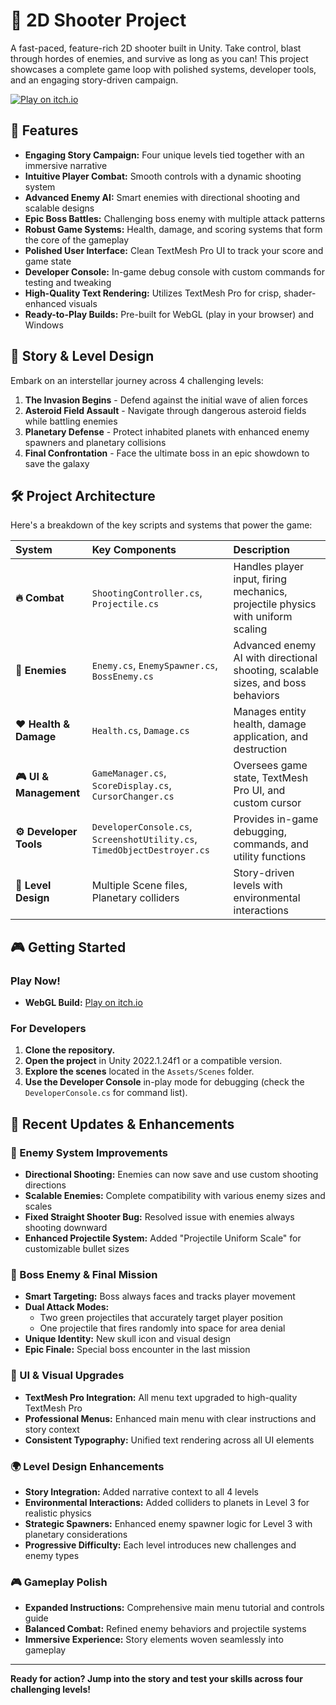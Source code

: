 # 🎯 2D Shooter Project

A fast-paced, feature-rich 2D shooter built in Unity. Take control, blast through hordes of enemies, and survive as long as you can! This project showcases a complete game loop with polished systems, developer tools, and an engaging story-driven campaign.

[![Play on itch.io](https://img.shields.io/badge/Play%20On-itch.io-orange?style=for-the-badge&logo=itch.io)](https://humanhafezi.itch.io/2d-shooter)

## 🚀 Features

- **Engaging Story Campaign:** Four unique levels tied together with an immersive narrative
- **Intuitive Player Combat:** Smooth controls with a dynamic shooting system
- **Advanced Enemy AI:** Smart enemies with directional shooting and scalable designs
- **Epic Boss Battles:** Challenging boss enemy with multiple attack patterns
- **Robust Game Systems:** Health, damage, and scoring systems that form the core of the gameplay
- **Polished User Interface:** Clean TextMesh Pro UI to track your score and game state
- **Developer Console:** In-game debug console with custom commands for testing and tweaking
- **High-Quality Text Rendering:** Utilizes TextMesh Pro for crisp, shader-enhanced visuals
- **Ready-to-Play Builds:** Pre-built for WebGL (play in your browser) and Windows

## 📖 Story & Level Design

Embark on an interstellar journey across 4 challenging levels:

1. **The Invasion Begins** - Defend against the initial wave of alien forces
2. **Asteroid Field Assault** - Navigate through dangerous asteroid fields while battling enemies
3. **Planetary Defense** - Protect inhabited planets with enhanced enemy spawners and planetary collisions
4. **Final Confrontation** - Face the ultimate boss in an epic showdown to save the galaxy

## 🛠️ Project Architecture

Here's a breakdown of the key scripts and systems that power the game:

| System | Key Components | Description |
| :--- | :--- | :--- |
| **🔥 Combat** | `ShootingController.cs`, `Projectile.cs` | Handles player input, firing mechanics, projectile physics with uniform scaling |
| **👾 Enemies** | `Enemy.cs`, `EnemySpawner.cs`, `BossEnemy.cs` | Advanced enemy AI with directional shooting, scalable sizes, and boss behaviors |
| **❤️ Health & Damage** | `Health.cs`, `Damage.cs` | Manages entity health, damage application, and destruction |
| **🎮 UI & Management** | `GameManager.cs`, `ScoreDisplay.cs`, `CursorChanger.cs` | Oversees game state, TextMesh Pro UI, and custom cursor |
| **⚙️ Developer Tools** | `DeveloperConsole.cs`, `ScreenshotUtility.cs`, `TimedObjectDestroyer.cs` | Provides in-game debugging, commands, and utility functions |
| **🌌 Level Design** | Multiple Scene files, Planetary colliders | Story-driven levels with environmental interactions |

## 🎮 Getting Started

### Play Now!
- **WebGL Build:** [Play on itch.io](https://humanhafezi.itch.io/2d-shooter)

### For Developers

1. **Clone the repository.**
2. **Open the project** in Unity 2022.1.24f1 or a compatible version.
3. **Explore the scenes** located in the `Assets/Scenes` folder.
4. **Use the Developer Console** in-play mode for debugging (check the `DeveloperConsole.cs` for command list).

## 🔧 Recent Updates & Enhancements

### 🎯 Enemy System Improvements
- **Directional Shooting:** Enemies can now save and use custom shooting directions
- **Scalable Enemies:** Complete compatibility with various enemy sizes and scales
- **Fixed Straight Shooter Bug:** Resolved issue with enemies always shooting downward
- **Enhanced Projectile System:** Added "Projectile Uniform Scale" for customizable bullet sizes

### 🦾 Boss Enemy & Final Mission
- **Smart Targeting:** Boss always faces and tracks player movement
- **Dual Attack Modes:** 
  - Two green projectiles that accurately target player position
  - One projectile that fires randomly into space for area denial
- **Unique Identity:** New skull icon and visual design
- **Epic Finale:** Special boss encounter in the last mission

### 🎨 UI & Visual Upgrades
- **TextMesh Pro Integration:** All menu text upgraded to high-quality TextMesh Pro
- **Professional Menus:** Enhanced main menu with clear instructions and story context
- **Consistent Typography:** Unified text rendering across all UI elements

### 🌍 Level Design Enhancements
- **Story Integration:** Added narrative context to all 4 levels
- **Environmental Interactions:** Added colliders to planets in Level 3 for realistic physics
- **Strategic Spawners:** Enhanced enemy spawner logic for Level 3 with planetary considerations
- **Progressive Difficulty:** Each level introduces new challenges and enemy types

### 🎮 Gameplay Polish
- **Expanded Instructions:** Comprehensive main menu tutorial and controls guide
- **Balanced Combat:** Refined enemy behaviors and projectile systems
- **Immersive Experience:** Story elements woven seamlessly into gameplay

---

**Ready for action? Jump into the story and test your skills across four challenging levels!**
